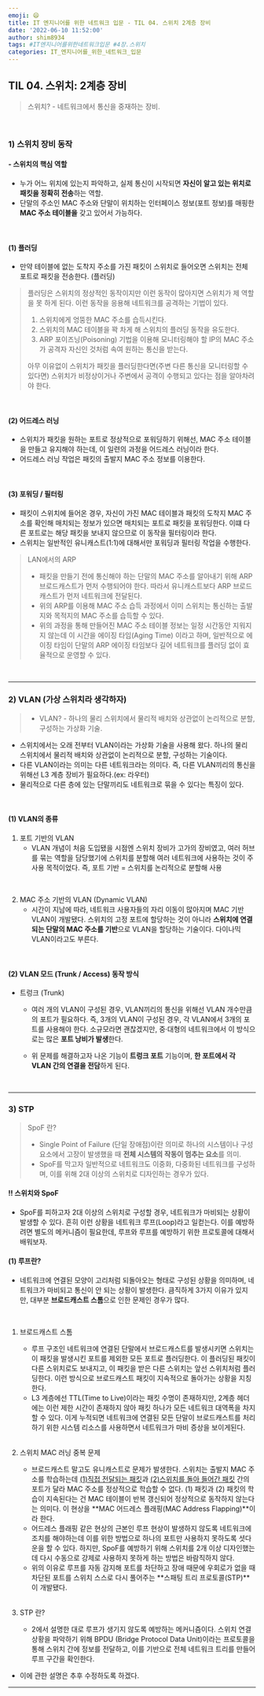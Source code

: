 ```yaml
---
emoji: 😄
title: IT 엔지니어를 위한 네트워크 입문 - TIL 04. 스위치 2계층 장비
date: '2022-06-10 11:52:00'
author: shim8934
tags: #IT엔지니어를위한네트워크입문 #4장.스위치
categories: IT_엔지니어를_위한_네트워크_입문
---
```

## TIL 04. 스위치: 2계층 장비

> 스위치?  -  네트워크에서 통신을 중재하는 장비.

<br>

### 1) 스위치 장비 동작

#### - 스위치의 핵심 역할

* 누가 어느 위치에 있는지 파악하고, 실제 통신이 시작되면 **자신이 알고 있는 위치로 패킷을 정확히 전송**하는 역할.
* 단말의 주소인 MAC 주소와 단말이 위치하는 인터페이스 정보(포트 정보)를 매핑한 **MAC 주소 테이블을** 갖고 있어서 가능하다.

<br>

#### (1) 플러딩

* 만약 테이블에 없는 도착지 주소를 가진 패킷이 스위치로 들어오면 스위치는 전체 포트로 패킷을 전송한다. (플러딩)

> 플러딩은 스위치의 정상적인 동작이지만 이런 동작이 많아지면 스위치가 제 역할을 못 하게 된다. 이런 동작을 응용해 네트워크를 공격하는 기법이 있다. 
>
> 1. 스위치에게 엉뚱한 MAC 주소를 습득시킨다.
> 2. 스위치의 MAC 테이블을 꽉 차게 해 스위치의 플러딩 동작을 유도한다.
> 3. ARP 포이즈닝(Poisoning) 기법을 이용해 모니터링해야 할 IP의 MAC 주소가 공격자 자신인 것처럼 속여 원하는 통신을 받는다.
>
> 아무 이유없이 스위치가 패킷을 플러딩한다면(주변 다른 통신을 모니터링할 수 있다면) 스위치가 비정상이거나 주변에서 공격이 수행되고 있다는 점을 알아차려야 한다.

<br>

#### (2) 어드레스 러닝

* 스위치가 패킷을 원하는 포트로 정상적으로 포워딩하기 위해선, MAC 주소 테이블을 만들고 유지해야 하는데, 이 일련의 과정을 어드레스 러닝이라 한다.
* 어드레스 러닝 작업은 패킷의 출발지 MAC 주소 정보를 이용한다. 

<br>

#### (3) 포워딩 / 필터링

* 패킷이 스위치에 들어온 경우, 자신이 가진 MAC 테이블과 패킷의 도착지 MAC 주소를 확인해 매치되는 정보가 있으면 매치되는 포트로 패킷을 포워딩한다. 이떄 다른 포트로는 해당 패킷을 보내지 않으므로 이 동작을 필터링이라 한다.
* 스위치는 일반적인 유니캐스트(1:1)에 대해서만 포워딩과 필터링 작업을 수행한다. 

> LAN에서의 ARP
>
> * 패킷을 만들기 전에 통신해야 하는 단말의 MAC 주소를 알아내기 위해 ARP 브로드캐스트가 먼저 수행되어야 한다. 따라서 유니캐스트보다 ARP 브로드캐스트가 먼저 네트워크에 전달된다.
> * 위의 ARP를 이용해 MAC 주소 습득 과정에서 이미 스위치는 통신하는 출발지와 목적지의 MAC 주소를 습득할 수 있다.
> * 위의 과정을 통해 만들어진 MAC 주소 테이블 정보는 일정 시간동안 지워지지 않는데 이 시간을 에이징 타임(Aging Time) 이라고 하며, 일반적으로 에이징 타임이 단말의 ARP 에이징 타임보다 길어 네트워크를 플러딩 없이 효율적으로 운영할 수 있다.

<br>

---

### 2) VLAN (가상 스위치라 생각하자)

> * VLAN?  -  하나의 물리 스위치에서 물리적 배치와 상관없이 논리적으로 분할, 구성하는 가상화 기술.

* 스위치에서는 오래 전부터 VLAN이라는 가상화 기술을 사용해 왔다. 하나의 물리 스위치에서 물리적 배치와 상관없이 논리적으로 분할, 구성하는 기술이다.
* 다른 VLAN이라는 의미는 다른 네트워크라는 의미다. 즉, 다른 VLAN끼리의 통신을 위해선 L3 계층 장비가 필요하다.(ex: 라우터)
* 물리적으로 다른 층에 있는 단말끼리도 네트워크로 묶을 수 있다는 특징이 있다.

<br>

#### (1) VLAN의 종류

1. 포트 기반의 VLAN
   * VLAN 개념이 처음 도입됐을 시점엔 스위치 장비가 고가의 장비였고, 여러 허브를 묶는 역할을 담당했기에 스위치를 분할해 여러 네트워크에 사용하는 것이 주 사용 목적이었다. 즉, 포트 기반 = 스위치를 논리적으로 분할해 사용

<br>

2. MAC 주소 기반의 VLAN (Dynamic VLAN)
   * 시간이 지남에 따라, 네트워크 사용자들의 자리 이동이 많아지며 MAC 기반 VLAN이 개발됐다. 스위치의 고정 포트에 할당하는 것이 아니라 **스위치에 연결되는 단말의 MAC 주소를 기반**으로 VLAN을 할당하는 기술이다. 다이나믹 VLAN이라고도 부른다.

<br>

#### (2) VLAN 모드 (Trunk / Access) 동작 방식

* 트렁크 (Trunk)

  * 여러 개의 VLAN이 구성된 경우, VLAN끼리의 통신을 위해선 VLAN 개수만큼의 포트가 필요하다. 즉, 3개의 VLAN이 구성된 경우, 각 VLAN에서 3개의 포트를 사용해야 한다. 소규모라면 괜찮겠지만, 중·대형의 네트워크에서 이 방식으로는 많은 **포트 낭비가 발생**한다.

  * 위 문제를 해결하고자 나온 기능이 **트렁크 포트** 기능이며, **한 포트에서 각 VLAN 간의 연결을 전담**하게 된다.

<br>

---

### 3) STP

> SpoF 란?
>
> * Single Point of Failure (단일 장애점)이란 의미로 하나의 시스템이나 구성 요소에서 고장이 발생했을 때 **전체 시스템의 작동이 멈추는 요소**를 의미.
> * SpoF를 막고자 일반적으로 네트워크도 이중화, 다중화된 네트워크를 구성하며, 이를 위해 2대 이상의 스위치로 디자인하는 경우가 있다.

#### !! 스위치와 SpoF

* SpoF를 피하고자 2대 이상의 스위치로 구성할 경우, 네트워크가 마비되는 상황이 발생할 수 있다. 흔히 이런 상황을 네트워크 루프(Loop)라고 일컫는다. 이를 예방하려면 별도의 메커니즘이 필요한데, 루프와 루프를 예방하기 위한 프로토콜에 대해서 배워보자.

#### (1) 루프란?

* 네트워크에 연결된 모양이 고리처럼 되돌아오는 형태로 구성된 상황을 의미하며, 네트워크가 마비되고 통신이 안 되는 상황이 발생한다. 큼직하게 3가지 이유가 있지만, 대부분 **브로드캐스트 스톰**으로 인한 문제인 경우가 많다.

<br>

1. 브로드캐스트 스톰

   * 루프 구조인 네트워크에 연결된 단말에서 브로드캐스트를 발생시키면 스위치는 이 패킷을 발생시킨 포트를 제외한 모든 포트로 플러딩한다. 이 플러딩된 패킷이 다른 스위치로도 보내지고, 이 패킷을 받은 다른 스위치는 앞선 스위치처럼 플러딩한다. 이런 방식으로 브로드캐스트 패킷이 지속적으로 돌아가는 상황을 지칭한다.
   * L3 계층에선 TTL(Time to Live)이라는 패킷 수명이 존재하지만, 2계층 헤더에는 이런 제한 시간이 존재하지 않아 패킷 하나가 모든 네트워크 대역폭을 차지할 수 있다. 이게 누적되면 네트워크에 연결된 모든 단말이 브로드캐스트를 처리하기 위한 시스템 리소스를 사용하면서 네트워크가 마비 증상을 보이게된다.

   <br>

2. 스위치 MAC 러닝 중복 문제

   * 브로드캐스트 말고도 유니캐스트로 문제가 발생한다. 스위치는 출발지 MAC 주소를 학습하는데 <u>(1)직접 전달되는 패킷</u>과 <u>(2)스위치를 돌아 들어간 패킷</u> 간의 포트가 달라 MAC 주소를 정상적으로 학습할 수 없다. (1) 패킷과 (2) 패킷의 학습이 지속된다는 건 MAC 테이블이 반복 갱신되어 정상적으로 동작하지 않는다는 의미다. 이 현상을 **MAC 어드레스 플래핑(MAC Address Flapping)**이라 한다.
   * 어드레스 플래핑 같은 현상의 근본인 루프 현상이 발생하지 않도록 네트워크에 조치를 해야하는데 이를 위한 방법으로 하나의 포트만 사용하지 못하도록 셧다운을 할 수 있다. 하지만, SpoF를 예방하기 위해 스위치를 2개 이상 디자인했는데 다시 수동으로 강제로 사용하지 못하게 하는 방법은 바람직하지 않다.
   * 위의 이유로 루프를 자동 감지해 포트를 차단하고 장애 때문에 우회로가 없을 때 차단된 포트를 스위치 스스로 다시 풀어주는 **스패팅 트리 프로토콜(STP)**이 개발됐다.

   <br>

3. STP 란?

   * 2에서 설명한 대로 루프가 생기지 않도록 예방하는 메커니즘이다. 스위치 연결 상황을 파악하기 위해 BPDU (Bridge Protocol Data Unit)이라는 프로토콜을 통해 스위치 간에 정보를 전달하고, 이를 기반으로 전체 네트워크 트리를 만들어 루프 구간을 확인한다.

* 이에 관한 설명은 추후 수정하도록 하겠다.

---


```toc

```